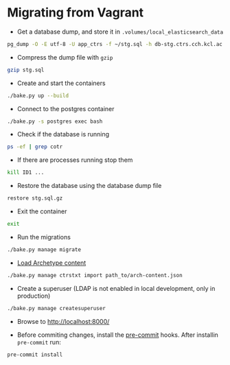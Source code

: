 # Migrating from Vagrant

<!-- https://github.com/pydanny/cookiecutter-django/issues/2444 -->

- Get a database dump, and store it in `.volumes/local_elasticsearch_data`

```bash
pg_dump -O -E utf-8 -U app_ctrs -f ~/stg.sql -h db-stg.ctrs.cch.kcl.ac.uk app_ctrs_stg
```

- Compress the dump file with `gzip`

```bash
gzip stg.sql
```

- Create and start the containers

```bash
./bake.py up --build
```

- Connect to the postgres container

```bash
./bake.py -s postgres exec bash
```

- Check if the database is running

```bash
ps -ef | grep cotr
```

- If there are processes running stop them

```bash
kill ID1 ...
```

- Restore the database using the database dump file

```bash
restore stg.sql.gz
```

- Exit the container

```bash
exit
```

- Run the migrations

```bash
./bake.py manage migrate
```

- [Load Archetype content](https://app.activecollab.com/148987/projects/759/notes?modal=Note-7240-759-0)

```bash
./bake.py manage ctrstxt import path_to/arch-content.json
```

- Create a superuser (LDAP is not enabled in local development, only in production)

```bash
./bake.py manage createsuperuser
```

- Browse to <http://localhost:8000/>

- Before commiting changes, install the [pre-commit](https://pre-commit.com) hooks. After installin `pre-commit` run:

```bash
pre-commit install
```
